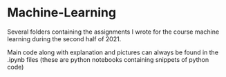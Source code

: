 # Machine-Learning
Several folders containing the assignments I wrote for the course machine learning during the second half of 2021.

Main code along with explanation and pictures can always be found in the .ipynb files (these are python notebooks containing snippets of python code)
